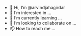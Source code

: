 - 👋 Hi, I’m @arvindjahagirdar
- 👀 I’m interested in ...
- 🌱 I’m currently learning ...
- 💞️ I’m looking to collaborate on ...
- 📫 How to reach me ...

<!---
arvindjahagirdar/arvindjahagirdar is a ✨ special ✨ repository because its `README.md` (this file) appears on your GitHub profile.
You can click the Preview link to take a look at your changes.
--->
